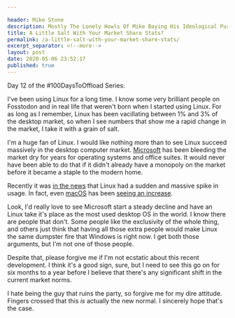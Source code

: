 ```yaml
---

header: Mike Stone
description: Mostly The Lonely Howls Of Mike Baying His Ideological Purity At The Moon
title: A Little Salt With Your Market Share Stats?
permalink: /a-little-salt-with-your-market-share-stats/
excerpt_separator: <!--more-->
layout: post
date: 2020-05-06 23:52:17
published: true
---
```


Day 12 of the #100DaysToOffload Series:

I've been using Linux for a long time. I know some very brilliant people on Fosstodon and in real life that weren't born when I started using Linux. For as long as I remember, Linux has been vacillating between 1% and 3% of the desktop market, so when I see numbers that show me a rapid change in the market, I take it with a grain of salt. 

<!--more-->

I'm a huge fan of Linux. I would like nothing more than to see Linux succeed massively in the desktop computer market. [Microsoft](https://microsoft.com) has been bleeding the market dry for years for operating systems and office suites. It would never have been able to do that if it didn't already have a monopoly on the market before it became a staple to the modern home.

Recently it was [in the news](https://www.omgubuntu.co.uk/2020/05/linux-marketshare-april-2020) that Linux had a sudden and massive spike in usage. In fact, even [macOS](https://www.apple.com/macos) has been [seeing an increase](https://www.computerworld.com/article/3199373/windows-by-the-numbers-windows-share-shrinks-linux-surges-wait-linux.html). 

Look, I'd really love to see Microsoft start a steady decline and have an Linux take it's place as the most used desktop OS in the world. I know there are people that don't. Some people like the exclusivity of the whole thing, and others just think that having all those extra people would make Linux the same dumpster fire that Windows is right now. I get both those arguments, but I'm not one of those people.

Despite that, please forgive me if I'm not ecstatic about this recent development. I think it's a good sign, sure, but I need to see this go on for six months to a year before I believe that there's any significant shift in the current market norms. 

I hate being the guy that ruins the party, so forgive me for my dire attitude. Fingers crossed that this _is_ actually the new normal. I sincerely hope that's the case.